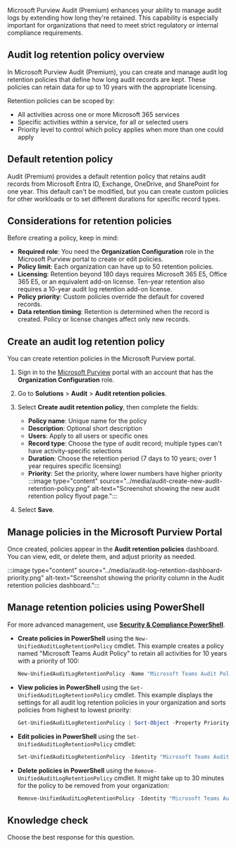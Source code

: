 Microsoft Purview Audit (Premium) enhances your ability to manage audit logs by extending how long they're retained. This capability is especially important for organizations that need to meet strict regulatory or internal compliance requirements.

## Audit log retention policy overview

In Microsoft Purview Audit (Premium), you can create and manage audit log retention policies that define how long audit records are kept. These policies can retain data for up to 10 years with the appropriate licensing.

Retention policies can be scoped by:

- All activities across one or more Microsoft 365 services
- Specific activities within a service, for all or selected users
- Priority level to control which policy applies when more than one could apply

## Default retention policy

Audit (Premium) provides a default retention policy that retains audit records from Microsoft Entra ID, Exchange, OneDrive, and SharePoint for one year. This default can't be modified, but you can create custom policies for other workloads or to set different durations for specific record types.

## Considerations for retention policies

Before creating a policy, keep in mind:

- **Required role**: You need the **Organization Configuration** role in the Microsoft Purview portal to create or edit policies.
- **Policy limit**: Each organization can have up to 50 retention policies.
- **Licensing**: Retention beyond 180 days requires Microsoft 365 E5, Office 365 E5, or an equivalent add-on license. Ten-year retention also requires a 10-year audit log retention add-on license.
- **Policy priority**: Custom policies override the default for covered records.
- **Data retention timing**: Retention is determined when the record is created. Policy or license changes affect only new records.

## Create an audit log retention policy

You can create retention policies in the Microsoft Purview portal.

1. Sign in to the [Microsoft Purview](https://purview.microsoft.com/) portal with an account that has the **Organization Configuration** role.
1. Go to **Solutions** > **Audit** > **Audit retention policies**.
1. Select **Create audit retention policy**, then complete the fields:

   - **Policy name**: Unique name for the policy
   - **Description**: Optional short description
   - **Users**: Apply to all users or specific ones
   - **Record type**: Choose the type of audit record; multiple types can't have activity-specific selections
   - **Duration**: Choose the retention period (7 days to 10 years; over 1 year requires specific licensing)
   - **Priority**: Set the priority, where lower numbers have higher priority
     :::image type="content" source="../media/audit-create-new-audit-retention-policy.png" alt-text="Screenshot showing the new audit retention policy flyout page.":::
1. Select **Save**.

## Manage policies in the Microsoft Purview Portal

Once created, policies appear in the **Audit retention policies** dashboard. You can view, edit, or delete them, and adjust priority as needed.

:::image type="content" source="../media/audit-log-retention-dashboard-priority.png" alt-text="Screenshot showing the priority column in the Audit retention policies dashboard.":::

## Manage retention policies using PowerShell

For more advanced management, use **[Security & Compliance PowerShell](/powershell/exchange/connect-to-scc-powershell?azure-portal=true)**.

- **Create policies in PowerShell** using the `New-UnifiedAuditLogRetentionPolicy` cmdlet. This example creates a policy named "Microsoft Teams Audit Policy" to retain all activities for 10 years with a priority of 100:

  ```powershell
  New-UnifiedAuditLogRetentionPolicy -Name "Microsoft Teams Audit Policy" -Description "10-year retention policy for Teams activities" -RecordTypes MicrosoftTeams -RetentionDuration TenYears -Priority 100
  ```

- **View policies in PowerShell** using the `Get-UnifiedAuditLogRetentionPolicy` cmdlet. This example displays the settings for all audit log retention policies in your organization and sorts policies from highest to lowest priority:

  ```powershell
  Get-UnifiedAuditLogRetentionPolicy | Sort-Object -Property Priority -Descending | FL Priority,Name,Description,RecordTypes,Operations,UserIds,RetentionDuration
  ```

- **Edit policies in PowerShell** using the `Set-UnifiedAuditLogRetentionPolicy` cmdlet:

  ```powershell
  Set-UnifiedAuditLogRetentionPolicy -Identity "Microsoft Teams Audit Policy" -RetentionDuration FiveYears
  ```

- **Delete policies in PowerShell** using the `Remove-UnifiedAuditLogRetentionPolicy` cmdlet. It might take up to 30 minutes for the policy to be removed from your organization:

  ```powershell
  Remove-UnifiedAuditLogRetentionPolicy -Identity "Microsoft Teams Audit Policy"
  ```

## Knowledge check

Choose the best response for this question.

